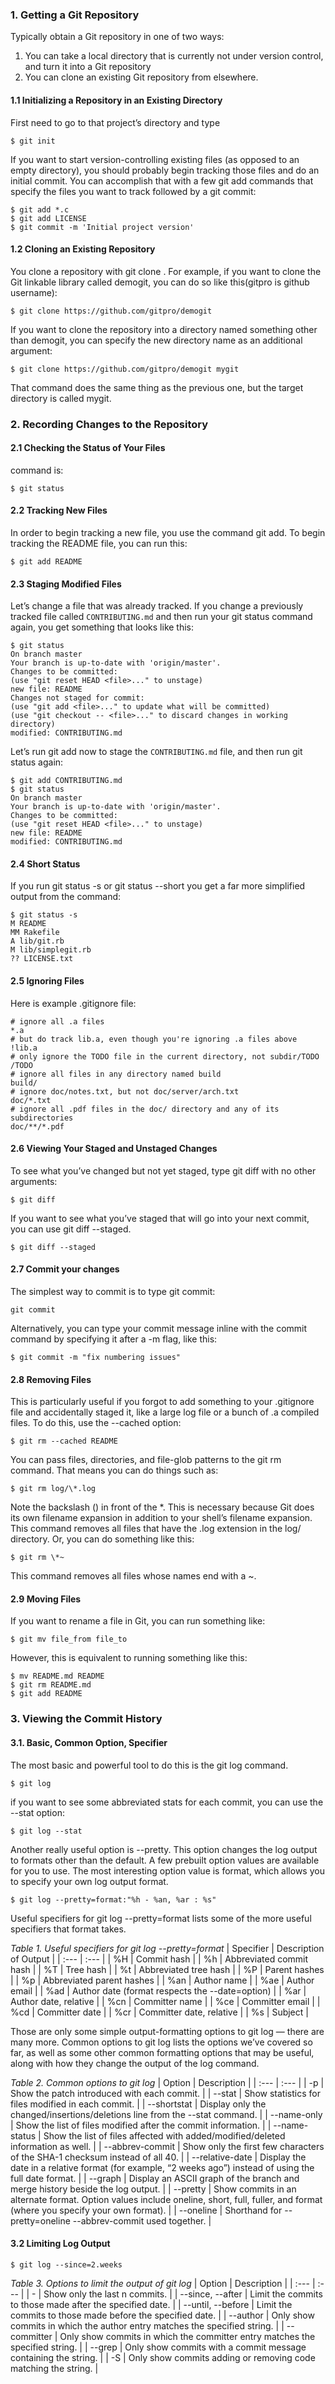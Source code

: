 ### 1. Getting a Git Repository

Typically obtain a Git repository in one of two ways:
1. You can take a local directory that is currently not under version control, and turn it into a Git repository
2. You can clone an existing Git repository from elsewhere.

#### 1.1 Initializing a Repository in an Existing Directory
First need to go to that project’s directory and type
    
    $ git init

If you want to start version-controlling existing files (as opposed to an empty directory), you should probably begin tracking those files and do an initial commit. You can accomplish that with a few git add commands that specify the files you want to track followed by a git commit:

    $ git add *.c
    $ git add LICENSE
    $ git commit -m 'Initial project version'

#### 1.2 Cloning an Existing Repository

You clone a repository with git clone <url>. For example, if you want to clone the Git linkable
library called demogit, you can do so like this(gitpro is github username):

    $ git clone https://github.com/gitpro/demogit

If you want to clone the repository into a directory named something other than demogit, you can
specify the new directory name as an additional argument:

    $ git clone https://github.com/gitpro/demogit mygit

That command does the same thing as the previous one, but the target directory is called mygit.

### 2. Recording Changes to the Repository

#### 2.1 Checking the Status of Your Files
command is:

    $ git status

#### 2.2 Tracking New Files
In order to begin tracking a new file, you use the command git add. To begin tracking the README file, you can run this:

    $ git add README

#### 2.3 Staging Modified Files

Let’s change a file that was already tracked. If you change a previously tracked file called `CONTRIBUTING.md` and then run your git status command again, you get something that looks like this:
```
$ git status
On branch master
Your branch is up-to-date with 'origin/master'.
Changes to be committed:
(use "git reset HEAD <file>..." to unstage)
new file: README
Changes not staged for commit:
(use "git add <file>..." to update what will be committed)
(use "git checkout -- <file>..." to discard changes in working directory)
modified: CONTRIBUTING.md
```

Let’s run git add now to stage the `CONTRIBUTING.md` file, and then run git status again:
```
$ git add CONTRIBUTING.md
$ git status
On branch master
Your branch is up-to-date with 'origin/master'.
Changes to be committed:
(use "git reset HEAD <file>..." to unstage)
new file: README
modified: CONTRIBUTING.md
```

#### 2.4 Short Status

If you run git status -s or git status --short you get a far more simplified output from the command:
```
$ git status -s
M README
MM Rakefile
A lib/git.rb
M lib/simplegit.rb
?? LICENSE.txt
```
#### 2.5 Ignoring Files
Here is example .gitignore file:
```
# ignore all .a files
*.a
# but do track lib.a, even though you're ignoring .a files above
!lib.a
# only ignore the TODO file in the current directory, not subdir/TODO
/TODO
# ignore all files in any directory named build
build/
# ignore doc/notes.txt, but not doc/server/arch.txt
doc/*.txt
# ignore all .pdf files in the doc/ directory and any of its subdirectories
doc/**/*.pdf
```
#### 2.6 Viewing Your Staged and Unstaged Changes

To see what you’ve changed but not yet staged, type git diff with no other arguments:

    $ git diff

If you want to see what you’ve staged that will go into your next commit, you can use git diff --staged.

    $ git diff --staged

#### 2.7 Commit your changes
The simplest way to commit is to type git commit:

    git commit

Alternatively, you can type your commit message inline with the commit command by specifying it after a -m flag, like this:

    $ git commit -m "fix numbering issues"

#### 2.8 Removing Files

This is particularly useful if you forgot to add something to your .gitignore file and accidentally staged it, like a large log file or a bunch of .a compiled files. To do this, use the --cached option:

    $ git rm --cached README

You can pass files, directories, and file-glob patterns to the git rm command. That means you can do
things such as:

    $ git rm log/\*.log

Note the backslash (\) in front of the *. This is necessary because Git does its own filename
expansion in addition to your shell’s filename expansion. This command removes all files that have
the .log extension in the log/ directory. Or, you can do something like this:

    $ git rm \*~

This command removes all files whose names end with a ~.

#### 2.9 Moving Files
If you want to rename a file in Git, you can run something like:

    $ git mv file_from file_to

However, this is equivalent to running something like this:

    $ mv README.md README
    $ git rm README.md
    $ git add README

### 3. Viewing the Commit History
#### 3.1. Basic, Common Option, Specifier
The most basic and powerful tool to do this is the git log command.

    $ git log

if you want to see some abbreviated stats for each commit, you can use the --stat option:

    $ git log --stat

Another really useful option is --pretty.
This option changes the log output to formats other than the default. A few prebuilt option values are available for you to use.
The most interesting option value is format, which allows you to specify your own log output format.

    $ git log --pretty=format:"%h - %an, %ar : %s"

Useful specifiers for git log --pretty=format lists some of the more useful specifiers that format takes.

_Table 1. Useful specifiers for git log --pretty=format_
| Specifier | Description of Output |
| :--- | :--- |
| %H | Commit hash |
| %h | Abbreviated commit hash |
| %T | Tree hash |
| %t | Abbreviated tree hash |
| %P | Parent hashes |
| %p | Abbreviated parent hashes |
| %an | Author name |
| %ae | Author email |
| %ad | Author date (format respects the --date=option) |
| %ar | Author date, relative |
| %cn | Committer name |
| %ce | Committer email |
| %cd | Committer date |
| %cr | Committer date, relative |
| %s | Subject |

Those are only some simple output-formatting options to git log — there are many more. Common options to git log lists the options we’ve covered so far, as well as some other common formatting options that may be useful, along with how they change the output of the log command.

_Table 2. Common options to git log_
| Option | Description |
| :--- | :--- |
| -p | Show the patch introduced with each commit. |
| --stat | Show statistics for files modified in each commit. |
| --shortstat | Display only the changed/insertions/deletions line from the --stat command. |
| --name-only | Show the list of files modified after the commit information. |
| --name-status | Show the list of files affected with added/modified/deleted information as well. |
| --abbrev-commit | Show only the first few characters of the SHA-1 checksum instead of all 40. |
| --relative-date | Display the date in a relative format (for example, “2 weeks ago”) instead of using the full date format. |
| --graph | Display an ASCII graph of the branch and merge history beside the log output. |
| --pretty | Show commits in an alternate format. Option values include oneline, short, full, fuller, and format (where you specify your own format). |
| --oneline | Shorthand for --pretty=oneline --abbrev-commit used together. |

#### 3.2 Limiting Log Output

    $ git log --since=2.weeks

_Table 3. Options to limit the output of git log_
| Option | Description |
| :--- | :--- |
| -<n> | Show only the last n commits. |
| --since, --after | Limit the commits to those made after the specified date. |
| --until, --before | Limit the commits to those made before the specified date. |
| --author | Only show commits in which the author entry matches the specified string. |
| --committer | Only show commits in which the committer entry matches the specified string. |
| --grep | Only show commits with a commit message containing the string. |
| -S | Only show commits adding or removing code matching the string. |


